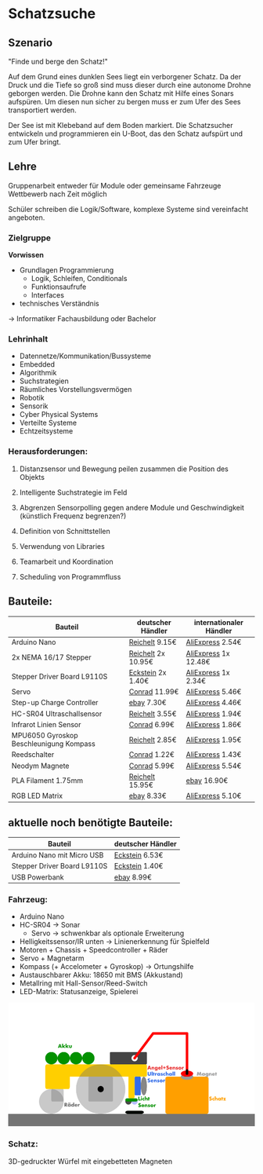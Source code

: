 # Schatzsuche

## Szenario

"Finde und berge den Schatz!"

Auf dem Grund eines dunklen Sees liegt ein verborgener Schatz. Da der Druck und die Tiefe so groß sind muss dieser durch eine autonome Drohne geborgen werden. Die Drohne kann den Schatz mit Hilfe eines Sonars aufspüren. Um diesen nun sicher zu bergen muss er zum Ufer des Sees transportiert werden.

Der See ist mit Klebeband auf dem Boden markiert. Die Schatzsucher entwickeln und programmieren ein U-Boot, das den Schatz aufspürt und zum Ufer bringt.


## Lehre

Gruppenarbeit entweder für Module oder gemeinsame Fahrzeuge
Wettbewerb nach Zeit möglich

Schüler schreiben die Logik/Software, komplexe Systeme sind vereinfacht angeboten.

### Zielgruppe 
**Vorwissen**
- Grundlagen Programmierung
  - Logik, Schleifen, Conditionals
  - Funktionsaufrufe
  - Interfaces
- technisches Verständnis

-> Informatiker Fachausbildung oder Bachelor

### Lehrinhalt
- Datennetze/Kommunikation/Bussysteme
- Embedded
- Algorithmik
- Suchstrategien
- Räumliches Vorstellungsvermögen
- Robotik
- Sensorik
- Cyber Physical Systems
- Verteilte Systeme
- Echtzeitsysteme


### Herausforderungen:
1. Distanzsensor und Bewegung peilen zusammen die Position des Objekts
2. Intelligente Suchstrategie im Feld
3. Abgrenzen Sensorpolling gegen andere Module und Geschwindigkeit (künstlich Frequenz begrenzen?)

4. Definition von Schnittstellen
5. Verwendung von Libraries
6. Teamarbeit und Koordination
7. Scheduling von Programmfluss


## Bauteile:

| Bauteil | deutscher Händler | internationaler Händler
| ------ | ------ | ------ |
| Arduino Nano | [Reichelt](https://www.reichelt.de/arduino-kompatibles-nano-board-atmega328-mini-usb-ard-nano-v3-p225690.html) 9.15€ | [AliExpress](https://de.aliexpress.com/item/32866959979.html) 2.54€
| 2x NEMA 16/17 Stepper | [Reichelt](https://www.reichelt.com/de/en/stepper-motor-nema-16-1-8-8-4-v-act-16hs2404lp1x-p260760.html)  2x 10.95€ | [AliExpress](https://de.aliexpress.com/item/4000368520911.html) 1x 12.48€
| Stepper Driver Board L9110S | [Eckstein](https://eckstein-shop.de/L9110-Dual-Channel-Stepper-Motor-Drive-Board-for-Arduino) 2x 1.40€ | [AliExpress](https://de.aliexpress.com/item/32973033865.html) 1x 2.34€
| Servo | [Conrad](https://www.conrad.de/de/p/reely-standard-servo-s-0060-mg-analog-servo-getriebe-material-metall-stecksystem-jr-2201971.html) 11.99€ | [AliExpress](https://de.aliexpress.com/item/4000595410056.html) 5.46€
| Step-up Charge Controller | [ebay](https://www.ebay.de/itm/USB-lithium-lipo-18650-battery-charger-3-7V-4-2V-to-5V-9V-12V-24V-step-up-mod-o/164121451272) 7.30€ | [AliExpress](https://de.aliexpress.com/item/32816412117.html) 4.46€
| HC-SR04 Ultraschallsensor | [Reichelt](https://www.reichelt.com/de/en/developer-boards-ultrasonic-distance-sensor-hc-sr04-debo-sen-ultra-p161487.html) 3.55€ | [AliExpress](https://de.aliexpress.com/item/32372099628.html) 1.94€
| Infrarot Linien Sensor | [Conrad](https://www.conrad.com/p/iduino-line-detector-st1140-1485324-33-5-v-dc-1-pcs-1485324) 6.99€ | [AliExpress](https://de.aliexpress.com/item/32981068185.html) 1.86€
| MPU6050 Gyroskop Beschleunigung Kompass | [Reichelt](https://www.reichelt.de/entwicklerboards-beschleunigung-gyroskop-mit-header-mpu-60-debo-sens-3axish-p266105.html) 2.85€ | [AliExpress](https://de.aliexpress.com/item/4000587196703.html) 1.95€
| Reedschalter | [Conrad](https://www.conrad.de/de/p/pic-pmc-0701-reed-kontakt-1-schliesser-150-v-dc-120-v-ac-0-5-a-10-w-503800.html) 1.22€ | [AliExpress](https://de.aliexpress.com/item/32803902404.html) 1.43€
| Neodym Magnete | [Conrad](https://www.conrad.de/de/p/maul-neodym-magnet-x-h-10-mm-x-3-mm-scheibe-silber-10-st-6166396-1796544.html) 5.99€ | [AliExpress](https://de.aliexpress.com/item/32796295596.html) 5.54€
| PLA Filament 1.75mm | [Reichelt](https://www.reichelt.com/de/en/pla-filament-1-75-mm-traffic-yellow-0-75-kg-m4p-20400211141-p277618.html) 15.95€ | [ebay](https://www.ebay.de/itm/3D-Drucker-Filament-1kg-PLA-1-75mm-Durchmesser-Spule-Rolle-1000g-Made-in-DE/401619975552) 16.90€
| RGB LED Matrix | [ebay](https://www.ebay.de/itm/WS2812-RGB-LED-Breakout-Modul-8x8-Matrix-8-12-16-24-Rund-Ring-Neopixel-AUSWAHL/293201996955) 8.33€ | [AliExpress](https://de.aliexpress.com/item/4000193732451.html) 5.10€

## aktuelle noch benötigte Bauteile:

| Bauteil | deutscher Händler
| ------ | ------ |
| Arduino Nano mit Micro USB | [Eckstein](https://eckstein-shop.de/HIMALAYA-basic-Nano-V32-Board-Atmega328P-Arduino-kompatibel-Micro-USB-CP2104-USB-UART-IC) 6.53€
| Stepper Driver Board L9110S | [Eckstein](https://eckstein-shop.de/L9110-Dual-Channel-Stepper-Motor-Drive-Board-for-Arduino) 1.40€
| USB Powerbank | [ebay](https://www.ebay.de/itm/Powerbank-10000mAh-External-Charger-tragbare-LED-2USB-Batterie-Fur-Mobile-Phone/392659445050) 8.99€

### Fahrzeug:
- Arduino Nano
- HC-SR04 -> Sonar
  - Servo -> schwenkbar als optionale Erweiterung
- Helligkeitssensor/IR unten -> Linienerkennung für Spielfeld
- Motoren + Chassis + Speedcontroller + Räder
- Servo + Magnetarm
- Kompass (+ Accelometer + Gyroskop) -> Ortungshilfe 
- Austauschbarer Akku: 18650 mit BMS (Akkustand)
- Metallring mit Hall-Sensor/Reed-Switch
- LED-Matrix: Statusanzeige, Spielerei

![RobotSideView_2](chapters/proposals/RobotSideView_2.png)


### Schatz:
3D-gedruckter Würfel mit eingebetteten Magneten




